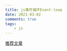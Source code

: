 ```yaml
---
title: js事件循环Event-loop
date: 2021-03-02
comments: true
tags: 
    - js
---
```



[推荐文章](https://juejin.cn/post/6844903802185711629)